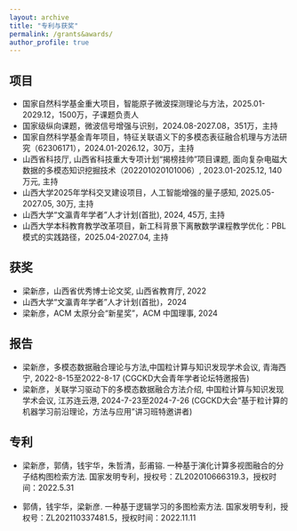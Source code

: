 ```yaml
---
layout: archive
title: "专利与获奖"
permalink: /grants&awards/
author_profile: true
---
```

## 项目
* 国家自然科学基金重大项目，智能原子微波探测理论与方法，2025.01-2029.12，1500万，子课题负责人
* 国家级纵向课题，微波信号增强与识别，2024.08-2027.08，351万，主持
* 国家自然科学基金青年项目，特征关联语义下的多模态表征融合机理与方法研究（62306171），2024.01-2026.12，30万，主持
* 山西省科技厅, 山西省科技重大专项计划“揭榜挂帅”项目课题, 面向复杂电磁大数据的多模态知识挖掘技术（202201020101006）, 2023.01-2025.12, 140万元, 主持
* 山西大学2025年学科交叉建设项目，人工智能增强的量子感知, 2025.05-2027.05, 30万, 主持
* 山西大学“文瀛青年学者”人才计划(首批), 2024, 45万, 主持
* 山西大学本科教育教学改革项目，新工科背景下离散数学课程教学优化：PBL模式的实践路径，2025.04-2027.04, 主持



## 获奖
* 梁新彦，山西省优秀博士论文奖, 山西省教育厅, 2022
* 山西大学“文瀛青年学者”人才计划(首批)，2024
* 梁新彦，ACM 太原分会“新星奖”，ACM 中国理事, 2024

## 报告
* 梁新彦，多模态数据融合理论与方法,中国粒计算与知识发现学术会议, 青海西宁, 2022-8-15至2022-8-17 (CGCKD大会青年学者论坛特邀报告)
* 梁新彦，关联学习驱动下的多模态数据融合方法介绍, 中国粒计算与知识发现学术会议, 江苏连云港, 2024-7-23至2024-7-26 (CGCKD大会“基于粒计算的机器学习前沿理论，方法与应用”讲习班特邀讲者)

## 专利
* 梁新彦，郭倩，钱宇华，朱哲清，彭甫镕. 一种基于演化计算多视图融合的分子结构图检索方法. 国家发明专利，授权号：ZL202010666319.3，授权时间：2022.5.31
* 郭倩，钱宇华，梁新彦. 一种基于逻辑学习的多图检索方法. 国家发明专利，授权号：ZL202110337481.5，授权时间：2022.11.11


  <!--
  * Outstanding Graduate Student in Sichuan Province, Sichuan Province, 2020.
  Outstanding Graduate Student of University of Electronic Science and Technology of China, UESTC, 2020.
  -->


